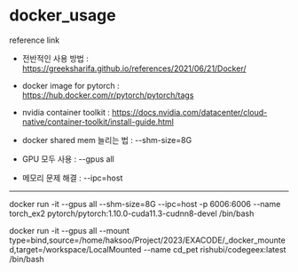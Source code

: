 # docker_usage

reference link
  - 전반적인 사용 방법
    : https://greeksharifa.github.io/references/2021/06/21/Docker/
  
  - docker image for pytorch
    : https://hub.docker.com/r/pytorch/pytorch/tags
    
  - nvidia container toolkit
    : https://docs.nvidia.com/datacenter/cloud-native/container-toolkit/install-guide.html
  
  - docker shared mem 늘리는 법
    : --shm-size=8G
    
  - GPU 모두 사용
    : --gpus all
    
  - 메모리 문제 해결
    : --ipc=host
  
  ----------------------------------------
  docker run -it --gpus all --shm-size=8G --ipc=host -p 6006:6006 --name torch_ex2 pytorch/pytorch:1.10.0-cuda11.3-cudnn8-devel /bin/bash
  
  docker run -it --gpus all --mount type=bind,source=/home/haksoo/Project/2023/EXACODE/_docker_mounted,target=/workspace/LocalMounted --name cd_pet rishubi/codegeex:latest /bin/bash

    
    
